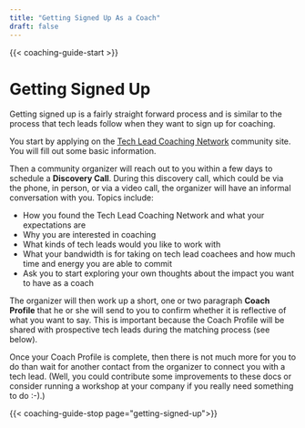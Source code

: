 ```yaml
---
title: "Getting Signed Up As a Coach"
draft: false
---
```


{{< coaching-guide-start >}}

# Getting Signed Up

Getting signed up is a fairly straight forward process and is similar to the process that tech leads follow when they want to sign up for coaching.

You start by applying on the [Tech Lead Coaching Network](https://techleadcoaching.com) community site. You will fill out some basic information.

Then a community organizer will reach out to you within a few days to schedule a **Discovery Call**. During this discovery call, which could be via the phone, in person, or via a video call, the organizer will have an informal conversation with you. Topics include:
* How you found the Tech Lead Coaching Network and what your expectations are
* Why you are interested in coaching
* What kinds of tech leads would you like to work with
* What your bandwidth is for taking on tech lead coachees and how much time and energy you are able to commit
* Ask you to start exploring your own thoughts about the impact you want to have as a coach

The organizer will then work up a short, one or two paragraph **Coach Profile** that he or she will send to you to confirm whether it is reflective of what you want to say. This is important because the Coach Profile will be shared with prospective tech leads during the matching process (see below).

Once your Coach Profile is complete, then there is not much more for you to do than wait for another contact from the organizer to connect you with a tech lead. (Well, you could contribute some improvements to these docs or consider running a workshop at your company if you really need something to do :-).)


{{< coaching-guide-stop page="getting-signed-up">}}